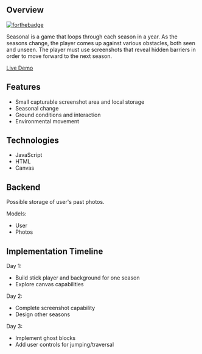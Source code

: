 ## Overview

[![forthebadge](https://forthebadge.com/images/badges/made-with-javascript.svg)](https://forthebadge.com)

Seasonal is a game that loops through each season in a year. As the seasons change, the player
comes up against various obstacles, both seen and unseen. The player must use screenshots
that reveal hidden barriers in order to move forward to the next season.

[Live Demo](https://tom-stilwell.github.io/Seasonal/)

## Features

* Small capturable screenshot area and local storage
* Seasonal change
* Ground conditions and interaction
* Environmental movement

## Technologies

* JavaScript
* HTML
* Canvas

## Backend

Possible storage of user's past photos.

Models:

* User
* Photos

## Implementation Timeline

Day 1:

* Build stick player and background for one season
* Explore canvas capabilities

Day 2:

* Complete screenshot capability
* Design other seasons

Day 3:

* Implement ghost blocks
* Add user controls for jumping/traversal
